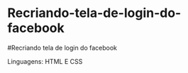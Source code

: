 # Recriando-tela-de-login-do-facebook

#Recriando tela de login do facebook

Linguagens: HTML E CSS
